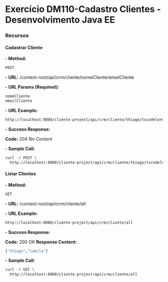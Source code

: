 # Exercício DM110-Cadastro Clientes - Desenvolvimento Java EE

### Recursos
#### Cadastrar Cliente

**- Method:**
```sh
POST
```

**- URL:**
/context-root/api/crm/cliente/nomeCliente/emailCliente

**- URL Params (Required):**
```sh
nomeCliente
emailCliente
```

**- URL Example:**
```sh
http://localhost:8080/cliente-project/api/crm/cliente/thiago/tscodeler@gmail.com
```

**- Success Response:**

**Code:** 204 No Content

**- Sample Call:**
```sh
curl -X POST \
  http://localhost:8080/cliente-project/api/crm/cliente/thiago/tscodeler@gmail.com
```

#### Listar Clientes

**- Method:**
```sh
GET
```

**- URL:**
/context-root/api/crm/cliente/all

**- URL Example:**
```sh
http://localhost:8080/cliente-project/api/crm/cliente/all
```

**- Success Response:**

**Code:** 200 OK
**Response Content:**
```sh
["thiago","camila"]
```

**- Sample Call:**
```sh
curl -X GET \
  http://localhost:8080/cliente-project/api/crm/cliente/all
```